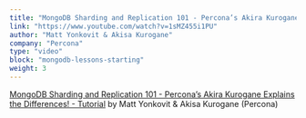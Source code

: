 ```yaml
---
title: "MongoDB Sharding and Replication 101 - Percona’s Akira Kurogane Explains the Differences! - Tutorial"
link: "https://www.youtube.com/watch?v=1sMZ455i1PU"
author: "Matt Yonkovit & Akisa Kurogane"
company: "Percona"
type: "video"
block: "mongodb-lessons-starting"
weight: 3
---
```


[MongoDB Sharding and Replication 101 - Percona’s Akira Kurogane Explains the Differences! - Tutorial](https://www.youtube.com/watch?v=1sMZ455i1PU) by Matt Yonkovit & Akisa Kurogane (Percona)